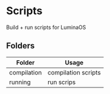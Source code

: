 # Scripts

Build + run scripts for LuminaOS

## Folders

| Folder       | Usage                  |
| --------     | -------                |
| compilation  | compilation scripts    |
| running      | run scrips             |